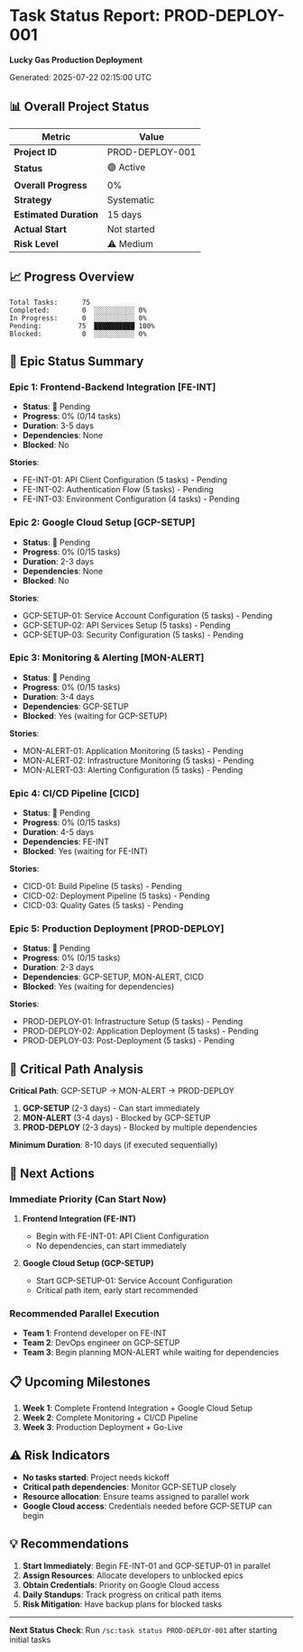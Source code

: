 # Task Status Report: PROD-DEPLOY-001
**Lucky Gas Production Deployment**

Generated: 2025-07-22 02:15:00 UTC

## 📊 Overall Project Status

| Metric | Value |
|--------|-------|
| **Project ID** | PROD-DEPLOY-001 |
| **Status** | 🟢 Active |
| **Overall Progress** | 0% |
| **Strategy** | Systematic |
| **Estimated Duration** | 15 days |
| **Actual Start** | Not started |
| **Risk Level** | ⚠️ Medium |

## 📈 Progress Overview

```
Total Tasks:      75
Completed:        0  ░░░░░░░░░░ 0%
In Progress:      0  ░░░░░░░░░░ 0%
Pending:         75  ██████████ 100%
Blocked:          0  ░░░░░░░░░░ 0%
```

## 🎯 Epic Status Summary

### Epic 1: Frontend-Backend Integration [FE-INT]
- **Status**: 🔵 Pending
- **Progress**: 0% (0/14 tasks)
- **Duration**: 3-5 days
- **Dependencies**: None
- **Blocked**: No

**Stories**:
- FE-INT-01: API Client Configuration (5 tasks) - Pending
- FE-INT-02: Authentication Flow (5 tasks) - Pending
- FE-INT-03: Environment Configuration (4 tasks) - Pending

### Epic 2: Google Cloud Setup [GCP-SETUP]
- **Status**: 🔵 Pending
- **Progress**: 0% (0/15 tasks)
- **Duration**: 2-3 days
- **Dependencies**: None
- **Blocked**: No

**Stories**:
- GCP-SETUP-01: Service Account Configuration (5 tasks) - Pending
- GCP-SETUP-02: API Services Setup (5 tasks) - Pending
- GCP-SETUP-03: Security Configuration (5 tasks) - Pending

### Epic 3: Monitoring & Alerting [MON-ALERT]
- **Status**: 🔵 Pending
- **Progress**: 0% (0/15 tasks)
- **Duration**: 3-4 days
- **Dependencies**: GCP-SETUP
- **Blocked**: Yes (waiting for GCP-SETUP)

**Stories**:
- MON-ALERT-01: Application Monitoring (5 tasks) - Pending
- MON-ALERT-02: Infrastructure Monitoring (5 tasks) - Pending
- MON-ALERT-03: Alerting Configuration (5 tasks) - Pending

### Epic 4: CI/CD Pipeline [CICD]
- **Status**: 🔵 Pending
- **Progress**: 0% (0/15 tasks)
- **Duration**: 4-5 days
- **Dependencies**: FE-INT
- **Blocked**: Yes (waiting for FE-INT)

**Stories**:
- CICD-01: Build Pipeline (5 tasks) - Pending
- CICD-02: Deployment Pipeline (5 tasks) - Pending
- CICD-03: Quality Gates (5 tasks) - Pending

### Epic 5: Production Deployment [PROD-DEPLOY]
- **Status**: 🔵 Pending
- **Progress**: 0% (0/15 tasks)
- **Duration**: 2-3 days
- **Dependencies**: GCP-SETUP, MON-ALERT, CICD
- **Blocked**: Yes (waiting for dependencies)

**Stories**:
- PROD-DEPLOY-01: Infrastructure Setup (5 tasks) - Pending
- PROD-DEPLOY-02: Application Deployment (5 tasks) - Pending
- PROD-DEPLOY-03: Post-Deployment (5 tasks) - Pending

## 🚦 Critical Path Analysis

**Critical Path**: GCP-SETUP → MON-ALERT → PROD-DEPLOY

1. **GCP-SETUP** (2-3 days) - Can start immediately
2. **MON-ALERT** (3-4 days) - Blocked by GCP-SETUP
3. **PROD-DEPLOY** (2-3 days) - Blocked by multiple dependencies

**Minimum Duration**: 8-10 days (if executed sequentially)

## 🎯 Next Actions

### Immediate Priority (Can Start Now)
1. **Frontend Integration (FE-INT)**
   - Begin with FE-INT-01: API Client Configuration
   - No dependencies, can start immediately
   
2. **Google Cloud Setup (GCP-SETUP)**
   - Start GCP-SETUP-01: Service Account Configuration
   - Critical path item, early start recommended

### Recommended Parallel Execution
- **Team 1**: Frontend developer on FE-INT
- **Team 2**: DevOps engineer on GCP-SETUP
- **Team 3**: Begin planning MON-ALERT while waiting for dependencies

## 📋 Upcoming Milestones

1. **Week 1**: Complete Frontend Integration + Google Cloud Setup
2. **Week 2**: Complete Monitoring + CI/CD Pipeline
3. **Week 3**: Production Deployment + Go-Live

## ⚠️ Risk Indicators

- **No tasks started**: Project needs kickoff
- **Critical path dependencies**: Monitor GCP-SETUP closely
- **Resource allocation**: Ensure teams assigned to parallel work
- **Google Cloud access**: Credentials needed before GCP-SETUP can begin

## 💡 Recommendations

1. **Start Immediately**: Begin FE-INT-01 and GCP-SETUP-01 in parallel
2. **Assign Resources**: Allocate developers to unblocked epics
3. **Obtain Credentials**: Priority on Google Cloud access
4. **Daily Standups**: Track progress on critical path items
5. **Risk Mitigation**: Have backup plans for blocked tasks

---

**Next Status Check**: Run `/sc:task status PROD-DEPLOY-001` after starting initial tasks